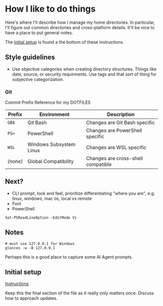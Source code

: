 # How I like to do things

Here's where I'll describe how I manage my home directories. In particular, I'll
figure out common directories and cross-platform details. It'll be nice to have
a place to put general notes.

The [initial setup](#initial-setup) is found a the bottom of these instructions.

## Style guidelines

- Use objective categories when creating directory structures. Things like date, source, or security requirments. Use tags and that sort of thing for subjective categorization.

### Git

Commit Prefix Reference for my DOTFILES

| Prefix | Environment             | Description |
|--------|-------------------------|-------------|
| `GB$`  | Git Bash                | Changes are Git Bash specific |
| `PS>`  | PowerShell              | Changes are PowerShell specific |
| `WSL`  | Windows Subsystem Linux | Changes are WSL specific |
| *(none)* | Global Compatibility  | Changes are cross-shell compatible |


## Next?

- CLI prompt, look and feel, prioritize differentiating "where you are", e.g.
  linux, windows, mac os, local vs remote
- Font
- PowerShell

```
Set-PSReadLineOption -EditMode Vi
```

## Notes

```
# must use 127.0.0.1 for Windows
glances -w -B 127.0.0.1
```

Perhaps this is a good place to capture some AI Agent prompts.

## Initial setup

[Instructions](.config/dotbare-cfg/README.md)

Keep this the final section of the file as it really only matters once. Discuss
how to approach updates.
